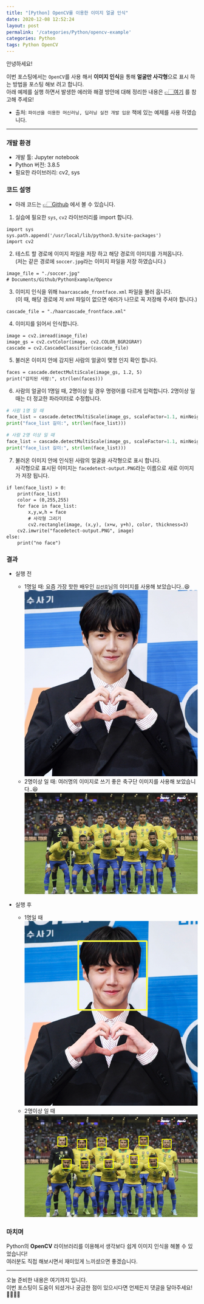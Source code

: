 ```yaml
---
title: "[Python] OpenCV를 이용한 이미지 얼굴 인식"
date: 2020-12-08 12:52:24
layout: post
permalink: '/categories/Python/opencv-example'
categories: Python
tags: Python OpenCV 
---
```


안녕하세요!  

이번 포스팅에서는 `OpenCV`를 사용 해서 **이미지 인식**을 통해 **얼굴만 사각형**으로 표시 하는 방법을 포스팅 해보 려고 합니다.   
아래 예제를 실행 하면서 발생한 에러와 해결 방안에 대해 정리한 내용은 [👉🏻여기](https://shinsangeun.github.io/categories/Python/cv2-install) 를 참고해 주세요!


* 출처: `파이선을 이용한 머신러닝, 딥러닝 실전 개발 입문` 책에 있는 예제를 사용 하였습니다.

-----

### 개발 환경
- 개발 툴: Jupyter notebook
- Python 버전: 3.8.5
- 필요한 라이브러리: cv2, sys


### 코드 설명
- 아래 코드는 [👉🏻Github](https://github.com/shinsangeun/PythonStudy/tree/master/Opencv) 에서 볼 수 있습니다.

1. 실습에 필요한 `sys`, `cv2` 라이브러리를 import 합니다.
```
import sys
sys.path.append('/usr/local/lib/python3.9/site-packages')
import cv2
``` 

2. 테스트 할 경로에 이미지 파일을 저장 하고 해당 경로의 이미지를 가져옵니다.  
(저는 같은 경로에 `soccer.jpg`라는 이미지 파일을 저장 하였습니다.) 
```
image_file = "./soccer.jpg"
# Documents/Github/PythonExample/Opencv
```

3. 이미지 인식을 위해 `haarcascade_frontface.xml` 파일을 불러 옵니다.  
(이 때, 해당 경로에 저 xml 파일이 없으면 에러가 나므로 꼭 저장해 주셔야 합니다.)
```
cascade_file = "./haarcascade_frontface.xml"
```

4. 이미지를 읽어서 인식합니다.
```
image = cv2.imread(image_file)
image_gs = cv2.cvtColor(image, cv2.COLOR_BGR2GRAY)
cascade = cv2.CascadeClassifier(cascade_file)
```

5. 불러온 이미지 안에 감지된 사람의 얼굴이 몇명 인지 확인 합니다.
```
faces = cascade.detectMultiScale(image_gs, 1.2, 5)
print("감지된 사람:", str(len(faces)))
```

6. 사람의 얼굴이 1명일 때, 2명이상 일 경우 명령어를 다르게 입력합니다. 2명이상 일 때는 더 정교한 파라미터로 수정합니다.
```python
# 사람 1명 일 때
face_list = cascade.detectMultiScale(image_gs, scaleFactor=1.1, minNeighbors=1, minSize=(150, 150))
print("face_list 길이:", str(len(face_list)))
```
```python
# 사람 2명 이상 일 때
face_list = cascade.detectMultiScale(image_gs, scaleFactor=1.1, minNeighbors=1, minSize=(50, 50), maxSize=(60,60))
print("face_list 길이:", str(len(face_list)))
```

7. 불러온 이미지 안에 인식된 사람의 얼굴을 사각형으로 표시 합니다.  
  사각형으로 표시된 이미지는 `facedetect-output.PNG`라는 이름으로 새로 이미지가 저장 됩니다.
```
if len(face_list) > 0:
    print(face_list)
    color = (0,255,255)
    for face in face_list:
        x,y,w,h = face
        # 사각형 그리기
        cv2.rectangle(image, (x,y), (x+w, y+h), color, thickness=3)
    cv2.imwrite("facedetect-output.PNG", image)
else:
    print("no face")
```


### 결과
- 실행 전
  - 1명일 때: 요즘 가장 핫한 배우인 `김선호`님의 이미지를 사용해 보았습니다..😆  
   ![김선호](/assets/images/python/kimseonho.png) 
  - 2명이상 일 때: 여러명의 이미지로 쓰기 좋은 축구단 이미지를 사용해 보았습니다..😆  
   ![soccer](/assets/images/python/soccer.png)

- 실행 후
  - 1명일 때  
   ![김선호_result](/assets/images/python/kimseonho_result.png) 
  - 2명이상 일 때  
   ![soccer_result](/assets/images/python/soccer_result.png)


### 마치며
Python의 **OpenCV** 라이브러리를 이용해서 생각보다 쉽게 이미지 인식을 해볼 수 있었습니다!  
여러분도 직접 해보시면서 재미있게 느끼셨으면 좋겠습니다.

-----



오늘 준비한 내용은 여기까지 입니다.  
이번 포스팅이 도움이 되셨거나 궁금한 점이 있으시다면 언제든지 댓글을 달아주세요!🙋🏻‍♀️✨    